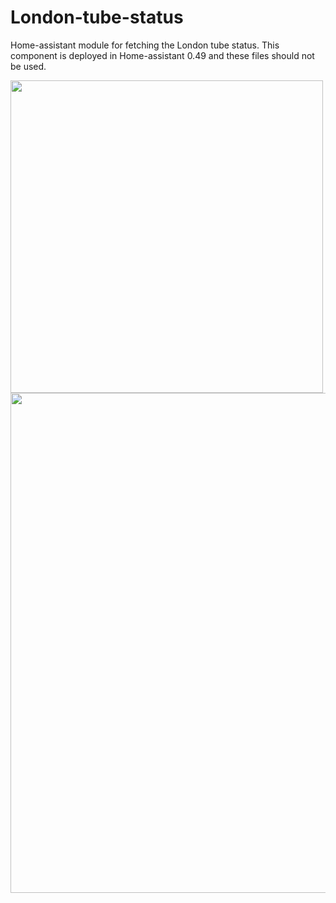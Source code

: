 # London-tube-status

Home-assistant module for fetching the London tube status.
This component is deployed in Home-assistant 0.49 and these files should not be used.

<img src="https://github.com/robmarkcole/London-tube-status/blob/master/Usage.png" width="500" >
<img src="https://github.com/robmarkcole/London-tube-status/blob/master/Usage_2.png" width="800" >
